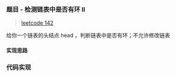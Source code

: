 ### 题目 - 检测链表中是否有环 II

> [leetcode 142](https://leetcode-cn.com/problems/linked-list-cycle-ii/)

给你一个链表的头结点 head ，判断链表中是否有环；不允许修改链表

#### 实现思路

### 代码实现

```js

```
